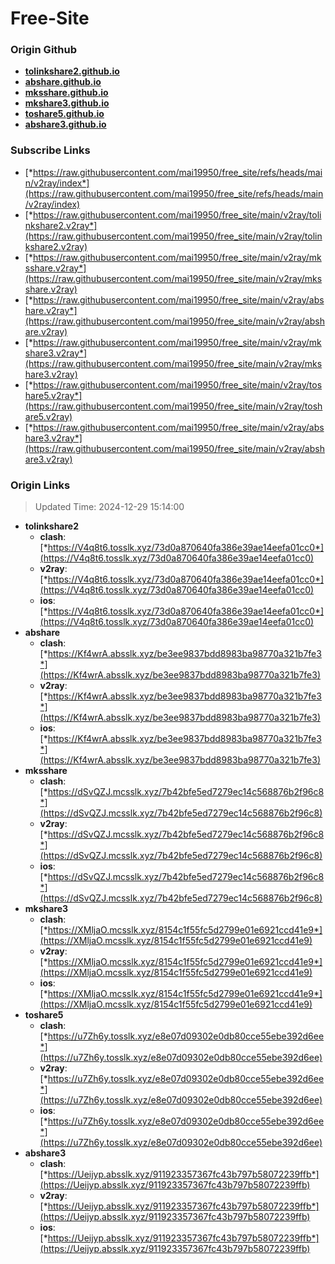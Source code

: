 # Free-Site

### Origin Github

- [**tolinkshare2.github.io**](https://github.com/tolinkshare2/tolinkshare2.github.io)
- [**abshare.github.io**](https://github.com/abshare/abshare.github.io)
- [**mksshare.github.io**](https://github.com/mksshare/mksshare.github.io)
- [**mkshare3.github.io**](https://github.com/mkshare3/mkshare3.github.io)
- [**toshare5.github.io**](https://github.com/toshare5/toshare5.github.io)
- [**abshare3.github.io**](https://github.com/abshare3/abshare3.github.io)

### Subscribe Links

- [*https://raw.githubusercontent.com/mai19950/free_site/refs/heads/main/v2ray/index*](https://raw.githubusercontent.com/mai19950/free_site/refs/heads/main/v2ray/index)
- [*https://raw.githubusercontent.com/mai19950/free_site/main/v2ray/tolinkshare2.v2ray*](https://raw.githubusercontent.com/mai19950/free_site/main/v2ray/tolinkshare2.v2ray)
- [*https://raw.githubusercontent.com/mai19950/free_site/main/v2ray/mksshare.v2ray*](https://raw.githubusercontent.com/mai19950/free_site/main/v2ray/mksshare.v2ray)
- [*https://raw.githubusercontent.com/mai19950/free_site/main/v2ray/abshare.v2ray*](https://raw.githubusercontent.com/mai19950/free_site/main/v2ray/abshare.v2ray)
- [*https://raw.githubusercontent.com/mai19950/free_site/main/v2ray/mkshare3.v2ray*](https://raw.githubusercontent.com/mai19950/free_site/main/v2ray/mkshare3.v2ray)
- [*https://raw.githubusercontent.com/mai19950/free_site/main/v2ray/toshare5.v2ray*](https://raw.githubusercontent.com/mai19950/free_site/main/v2ray/toshare5.v2ray)
- [*https://raw.githubusercontent.com/mai19950/free_site/main/v2ray/abshare3.v2ray*](https://raw.githubusercontent.com/mai19950/free_site/main/v2ray/abshare3.v2ray)

### Origin Links

> Updated Time: 2024-12-29 15:14:00

- **tolinkshare2**
  - **clash**: [*https://V4q8t6.tosslk.xyz/73d0a870640fa386e39ae14eefa01cc0*](https://V4q8t6.tosslk.xyz/73d0a870640fa386e39ae14eefa01cc0)
  - **v2ray**: [*https://V4q8t6.tosslk.xyz/73d0a870640fa386e39ae14eefa01cc0*](https://V4q8t6.tosslk.xyz/73d0a870640fa386e39ae14eefa01cc0)
  - **ios**: [*https://V4q8t6.tosslk.xyz/73d0a870640fa386e39ae14eefa01cc0*](https://V4q8t6.tosslk.xyz/73d0a870640fa386e39ae14eefa01cc0)
- **abshare**
  - **clash**: [*https://Kf4wrA.absslk.xyz/be3ee9837bdd8983ba98770a321b7fe3*](https://Kf4wrA.absslk.xyz/be3ee9837bdd8983ba98770a321b7fe3)
  - **v2ray**: [*https://Kf4wrA.absslk.xyz/be3ee9837bdd8983ba98770a321b7fe3*](https://Kf4wrA.absslk.xyz/be3ee9837bdd8983ba98770a321b7fe3)
  - **ios**: [*https://Kf4wrA.absslk.xyz/be3ee9837bdd8983ba98770a321b7fe3*](https://Kf4wrA.absslk.xyz/be3ee9837bdd8983ba98770a321b7fe3)
- **mksshare**
  - **clash**: [*https://dSvQZJ.mcsslk.xyz/7b42bfe5ed7279ec14c568876b2f96c8*](https://dSvQZJ.mcsslk.xyz/7b42bfe5ed7279ec14c568876b2f96c8)
  - **v2ray**: [*https://dSvQZJ.mcsslk.xyz/7b42bfe5ed7279ec14c568876b2f96c8*](https://dSvQZJ.mcsslk.xyz/7b42bfe5ed7279ec14c568876b2f96c8)
  - **ios**: [*https://dSvQZJ.mcsslk.xyz/7b42bfe5ed7279ec14c568876b2f96c8*](https://dSvQZJ.mcsslk.xyz/7b42bfe5ed7279ec14c568876b2f96c8)
- **mkshare3**
  - **clash**: [*https://XMljaO.mcsslk.xyz/8154c1f55fc5d2799e01e6921ccd41e9*](https://XMljaO.mcsslk.xyz/8154c1f55fc5d2799e01e6921ccd41e9)
  - **v2ray**: [*https://XMljaO.mcsslk.xyz/8154c1f55fc5d2799e01e6921ccd41e9*](https://XMljaO.mcsslk.xyz/8154c1f55fc5d2799e01e6921ccd41e9)
  - **ios**: [*https://XMljaO.mcsslk.xyz/8154c1f55fc5d2799e01e6921ccd41e9*](https://XMljaO.mcsslk.xyz/8154c1f55fc5d2799e01e6921ccd41e9)
- **toshare5**
  - **clash**: [*https://u7Zh6y.tosslk.xyz/e8e07d09302e0db80cce55ebe392d6ee*](https://u7Zh6y.tosslk.xyz/e8e07d09302e0db80cce55ebe392d6ee)
  - **v2ray**: [*https://u7Zh6y.tosslk.xyz/e8e07d09302e0db80cce55ebe392d6ee*](https://u7Zh6y.tosslk.xyz/e8e07d09302e0db80cce55ebe392d6ee)
  - **ios**: [*https://u7Zh6y.tosslk.xyz/e8e07d09302e0db80cce55ebe392d6ee*](https://u7Zh6y.tosslk.xyz/e8e07d09302e0db80cce55ebe392d6ee)
- **abshare3**
  - **clash**: [*https://Ueijyp.absslk.xyz/911923357367fc43b797b58072239ffb*](https://Ueijyp.absslk.xyz/911923357367fc43b797b58072239ffb)
  - **v2ray**: [*https://Ueijyp.absslk.xyz/911923357367fc43b797b58072239ffb*](https://Ueijyp.absslk.xyz/911923357367fc43b797b58072239ffb)
  - **ios**: [*https://Ueijyp.absslk.xyz/911923357367fc43b797b58072239ffb*](https://Ueijyp.absslk.xyz/911923357367fc43b797b58072239ffb)
